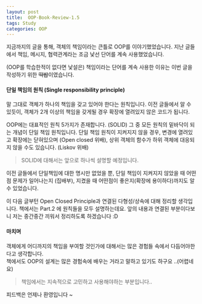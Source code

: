 ```yaml
---
layout: post
title:  OOP-Book-Review-1.5
tags: Study 
categories: OOP  
---   
```


지금까지의 글을 통해, 객체의 책임이라는 큰틀로 OOP를 이야기했었습니다. 지난 글들에서 책임, 메시지, 협력관계라는 조금 낯선 단어를 계속 사용했었습니다. 

(OOP를 학습한적이 없다면 낯설은) 책임이라는 단어를 계속 사용한 이유는 이번 글을 작성하기 위한 ~~떡밥~~이였습니다.   


#### 단일 책임의 원칙 (Single responsibility principle)  

말 그대로 객체가 하나의 책임을 갖고 있어야 한다는 원칙입니다.
이전 글들에서 알 수 있듯이, 객체가 2개 이상의 책임을 갖게될 경우 확장에 열려있지 않은 코드가 됩니다. 

OOP에는 대표적인 원칙 5가지가 존재합니다. (SOLID) 그 중 모든 원칙의 밑바닥이 되는 개념이 단일 책임 원칙입니다. 단일 책임 원칙이 지켜지지 않을 경우, 변경에 열려있고 확장에는 닫혀있으며 (Open closed 위배), 상위 객체의 함수가 하위 객체에 대응되지 않을 수도 있습니다. (Liskov 위배)

> SOLID에 대해서는 앞으로 하나씩 설명할 예정입니다. 

이전 글들에서 단일책임에 대한 명시만 없었을 뿐, 단일 책임이 지켜지지 않았을 때 어떤점 문제가 일어나는지 (집배부), 지켰을 때 어떤점이 좋은지(확장에 용이하다)까지도 알 수 있었습니다. 

이 다음 글부턴 Open Closed Principle과 연결된 다형성/상속에 대해 정리할 생각입니다. 
책에서는 Part.2 에 원칙들을 모두 설명하는데요. 앞의 내용과 연결된 부분이다보니 저는 중간중간 끼워서 정리하도록 하겠습니다 :D

#### 마치며  

객체에게 어디까지의 책임을 부여할 것인가에 대해서는 많은 경험들 속에서 다듬어야한다고 생각합니다.  
책에서도 OOP의 설계는 많은 경험속에 배우는 거라고 말하고 있기도 하구요 ..(어렵네요) 

> 책임에서는 지속적으로 고민하고 사용해야하는 부분입니다.. 

피드백은 언제나 환영입니다 ~   